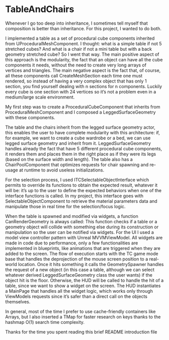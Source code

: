 # TableAndChairs

Whenever I go too deep into inheritance, I sometimes tell myself that composition is better
than inheritance. For this project, I wanted to do both.

I implemented a table as a set of procedural cube components inherited from
UProceduralMeshComponent. I thought: what is a simple table if not 5 stretched cubes? And
what is a chair if not a mini table but with a back geometry stretched cube?
So I went that way. The main positive aspect of this approach is the modularity, the fact that
an object can have all the cube components it needs, without the need to create very long
arrays of vertices and triangles. The main negative aspect is the fact that, of course, all
these components call CreateMeshSection each time one must rendered, so instead of
having a very complex object that has only 1 section, you find yourself dealing with n
sections for n components. Luckily every cube is one section with 24 vertices so it’s not a
problem even in a medium/large scale environment.

My first step was to create a ProceduralCubeComponent that inherits from
ProceduralMeshComponent and I composed a LeggedSurfaceGeometry with these
components.

The table and the chairs inherit from the legged surface geometry actor, this enables the
user to have complete modularity with this architecture: if, for example, we want to create a
cube wardrobe or a bed, we can use legged surface geometry and inherit from it.
LeggedSurfaceGeometry handles already the fact that have 5 different procedural cube
components, it renders them and places them in the right place as if they were its legs
(based on the surface width and length).
The table also has a ChairPoolComponent that optimizes requests for chair spawning and
re-usage at runtime to avoid useless initializations.

For the selection process, I used ITCSelectableObjectInterface which permits to override its
functions to obtain the expected result, whatever it will be: it’s up to the user to define the
expected behaviors when one of the interface functions is called. In my project, this
interface goes with SelectableObjectComponent to retrieve the material parameters data
and manipulate those in real time for the selection/focus logic.

When the table is spawned and modified via widgets, a function CanRenderGeometry is
always called: This function checks if a table or a geometry object will collide with something
else during its construction or manipulation so the user can be notified via widgets.
For the UI I used a model view controller pattern with Unreal MVVMViewModel. All widgets
are made in code due to performance, only a few functionalities are implemented in
blueprints, like animations that are triggered when they are added to the screen.
The flow of execution starts with the TC game mode base that handles the deprojection of
the mouse screen position to a real-world location. Once it hits something it calls the
GeometrySpawner handles the request of a new object (in this case a table, although
we can select whatever derived LeggedSurfaceGeometry class the user wants) if the object
hit is the floor. Otherwise, the HUD will be called to handle the hit of a table, since we want to
show a widget on the screen. The HUD instantiates a MainPage that handles all the widget
logic, which works only through ViewModels requests since it’s safer than a direct call on the
objects themselves.

In general, most of the time I prefer to use cache-friendly containers like Arrays, but I also
inserted a TMap for faster research on keys thanks to the hashmap O(1) search time
complexity.

Thanks for the time you spent reading this brief README introduction file
